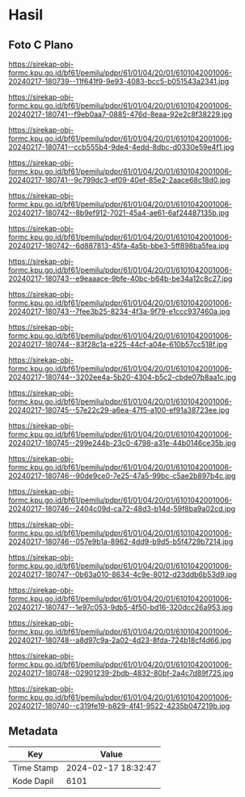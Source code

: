 # Hasil

## Foto C Plano

https://sirekap-obj-formc.kpu.go.id/bf61/pemilu/pdpr/61/01/04/20/01/6101042001006-20240217-180739--11f641f9-9e93-4083-bcc5-b051543a2341.jpg

https://sirekap-obj-formc.kpu.go.id/bf61/pemilu/pdpr/61/01/04/20/01/6101042001006-20240217-180741--f9eb0aa7-0885-476d-8eaa-92e2c8f38229.jpg

https://sirekap-obj-formc.kpu.go.id/bf61/pemilu/pdpr/61/01/04/20/01/6101042001006-20240217-180741--ccb555b4-9de4-4edd-8dbc-d0330e59e4f1.jpg

https://sirekap-obj-formc.kpu.go.id/bf61/pemilu/pdpr/61/01/04/20/01/6101042001006-20240217-180741--9c799dc3-ef09-40ef-85e2-2aace68c18d0.jpg

https://sirekap-obj-formc.kpu.go.id/bf61/pemilu/pdpr/61/01/04/20/01/6101042001006-20240217-180742--8b9ef912-7021-45a4-ae61-6af24487135b.jpg

https://sirekap-obj-formc.kpu.go.id/bf61/pemilu/pdpr/61/01/04/20/01/6101042001006-20240217-180742--6d887813-45fa-4a5b-bbe3-5ff898ba5fea.jpg

https://sirekap-obj-formc.kpu.go.id/bf61/pemilu/pdpr/61/01/04/20/01/6101042001006-20240217-180743--e9eaaace-9bfe-40bc-b64b-be34a12c8c27.jpg

https://sirekap-obj-formc.kpu.go.id/bf61/pemilu/pdpr/61/01/04/20/01/6101042001006-20240217-180743--7fee3b25-8234-4f3a-9f79-e1ccc937460a.jpg

https://sirekap-obj-formc.kpu.go.id/bf61/pemilu/pdpr/61/01/04/20/01/6101042001006-20240217-180744--83f28c1a-e225-44cf-a04e-610b57cc518f.jpg

https://sirekap-obj-formc.kpu.go.id/bf61/pemilu/pdpr/61/01/04/20/01/6101042001006-20240217-180744--3202ee4a-5b20-4304-b5c2-cbde07b8aa1c.jpg

https://sirekap-obj-formc.kpu.go.id/bf61/pemilu/pdpr/61/01/04/20/01/6101042001006-20240217-180745--57e22c29-a6ea-47f5-a100-ef91a38723ee.jpg

https://sirekap-obj-formc.kpu.go.id/bf61/pemilu/pdpr/61/01/04/20/01/6101042001006-20240217-180745--299e244b-23c0-4798-a31e-44b0146ce35b.jpg

https://sirekap-obj-formc.kpu.go.id/bf61/pemilu/pdpr/61/01/04/20/01/6101042001006-20240217-180746--90de9ce0-7e25-47a5-99bc-c5ae2b897b4c.jpg

https://sirekap-obj-formc.kpu.go.id/bf61/pemilu/pdpr/61/01/04/20/01/6101042001006-20240217-180746--2404c09d-ca72-48d3-b14d-59f8ba9a02cd.jpg

https://sirekap-obj-formc.kpu.go.id/bf61/pemilu/pdpr/61/01/04/20/01/6101042001006-20240217-180746--057e9b1a-8962-4dd9-b9d5-b5f4729b7214.jpg

https://sirekap-obj-formc.kpu.go.id/bf61/pemilu/pdpr/61/01/04/20/01/6101042001006-20240217-180747--0b63a010-8634-4c9e-8012-d23ddb6b53d9.jpg

https://sirekap-obj-formc.kpu.go.id/bf61/pemilu/pdpr/61/01/04/20/01/6101042001006-20240217-180747--1e97c053-9db5-4f50-bd16-320dcc26a953.jpg

https://sirekap-obj-formc.kpu.go.id/bf61/pemilu/pdpr/61/01/04/20/01/6101042001006-20240217-180748--a8d97c9a-2a02-4d23-8fda-724b18cf4d66.jpg

https://sirekap-obj-formc.kpu.go.id/bf61/pemilu/pdpr/61/01/04/20/01/6101042001006-20240217-180748--02901239-2bdb-4832-80bf-2a4c7d89f725.jpg

https://sirekap-obj-formc.kpu.go.id/bf61/pemilu/pdpr/61/01/04/20/01/6101042001006-20240217-180740--c319fe19-b829-4f41-9522-4235b047219b.jpg


## Metadata

| Key        | Value               |
| ---------- | ------------------- |
| Time Stamp | 2024-02-17 18:32:47 |
| Kode Dapil | 6101                |



